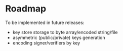 # Roadmap

To be implemented in future releases:

* key store storage to byte array/encoded string/file
* asymmetric \(public/private\) keys generation
* encoding signer/verifiers by key

